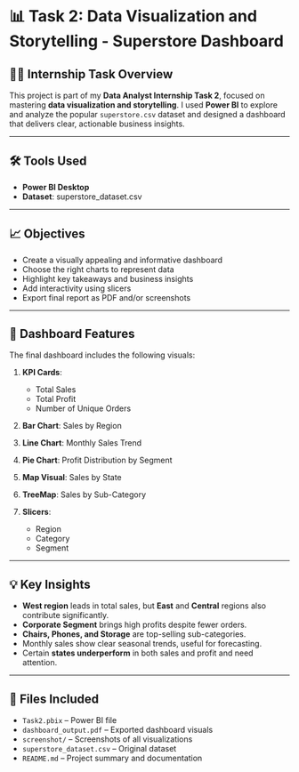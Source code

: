 # 📊 Task 2: Data Visualization and Storytelling - Superstore Dashboard

## 👨‍💻 Internship Task Overview

This project is part of my **Data Analyst Internship Task 2**, focused on mastering **data visualization and storytelling**. I used **Power BI** to explore and analyze the popular `superstore.csv` dataset and designed a dashboard that delivers clear, actionable business insights.

---

## 🛠️ Tools Used

- **Power BI Desktop**
- **Dataset**: superstore_dataset.csv

---

## 📈 Objectives

- Create a visually appealing and informative dashboard
- Choose the right charts to represent data
- Highlight key takeaways and business insights
- Add interactivity using slicers
- Export final report as PDF and/or screenshots

---

## 🧩 Dashboard Features

The final dashboard includes the following visuals:

1. **KPI Cards**:
   - Total Sales
   - Total Profit
   - Number of Unique Orders

2. **Bar Chart**: Sales by Region
3. **Line Chart**: Monthly Sales Trend
4. **Pie Chart**: Profit Distribution by Segment
5. **Map Visual**: Sales by State
6. **TreeMap**: Sales by Sub-Category
7. **Slicers**:
   - Region
   - Category
   - Segment

---

## 💡 Key Insights

- **West region** leads in total sales, but **East** and **Central** regions also contribute significantly.
- **Corporate Segment** brings high profits despite fewer orders.
- **Chairs, Phones, and Storage** are top-selling sub-categories.
- Monthly sales show clear seasonal trends, useful for forecasting.
- Certain **states underperform** in both sales and profit and need attention.

---

## 📎 Files Included

- `Task2.pbix` – Power BI file 
- `dashboard_output.pdf` – Exported dashboard visuals
- `screenshot/` – Screenshots of all visualizations
- `superstore_dataset.csv` – Original dataset
- `README.md` – Project summary and documentation


